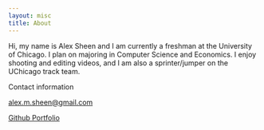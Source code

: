 ```yaml
---
layout: misc
title: About
---
```


Hi, my name is Alex Sheen and I am currently a freshman at the University of Chicago. I plan on majoring in Computer Science and Economics. I enjoy shooting and editing videos, and I am also a sprinter/jumper on the UChicago track team.

Contact information

alex.m.sheen@gmail.com

[Github Portfolio](https://github.com/alex-sheen/alex-sheen-portfoli)
